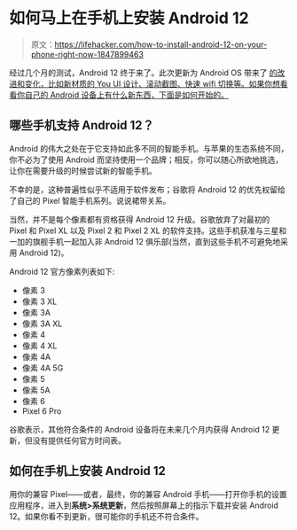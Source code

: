 # 如何马上在手机上安装 Android 12

> 原文：<https://lifehacker.com/how-to-install-android-12-on-your-phone-right-now-1847899463>

经过几个月的测试，Android 12 终于来了。此次更新为 Android OS 带来了 [的改进和变化，比如新材质的 You UI 设计、滚动截图、快速 wifi 切换等。如果你想看看你自己的 Android 设备上有什么新东西，下面是如何开始的。](https://gizmodo.com/15-things-you-can-do-in-android-12-that-you-couldnt-do-1847598673) 



## 哪些手机支持 Android 12？

Android 的伟大之处在于它支持如此多不同的智能手机。与苹果的生态系统不同，你不必为了使用 Android 而坚持使用一个品牌；相反，你可以随心所欲地挑选，让你在需要升级的时候尝试新的智能手机。

不幸的是，这种普遍性似乎不适用于软件发布；谷歌将 Android 12 的优先权留给了自己的 Pixel 智能手机系列。说说裙带关系。

当然，并不是每个像素都有资格获得 Android 12 升级。谷歌放弃了对最初的 Pixel 和 Pixel XL 以及 Pixel 2 和 Pixel 2 XL 的软件支持。这些手机获准与三星和一加的旗舰手机一起加入非 Android 12 俱乐部(当然，直到这些手机不可避免地采用 Android 12)。

Android 12 官方像素列表如下:

*   像素 3
*   像素 3 XL
*   像素 3A
*   像素 3A XL
*   像素 4
*   像素 4 XL
*   像素 4A
*   像素 4A 5G
*   像素 5
*   像素 5A
*   像素 6
*   Pixel 6 Pro

谷歌表示，其他符合条件的 Android 设备将在未来几个月内获得 Android 12 更新，但没有提供任何官方时间表。

## 如何在手机上安装 Android 12

用你的兼容 Pixel——或者，最终，你的兼容 Android 手机——打开你手机的设置应用程序，进入到**系统>系统更新**，然后按照屏幕上的指示下载并安装 Android 12。如果你看不到更新，很可能你的手机还不符合条件。